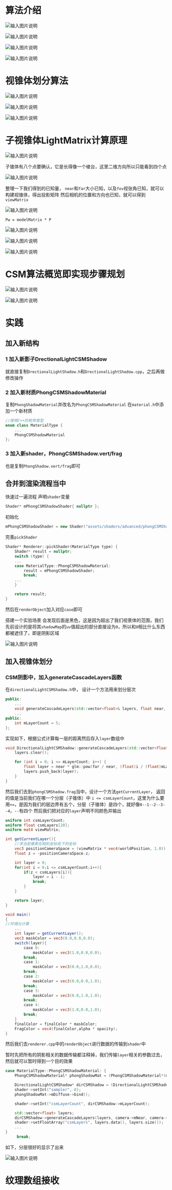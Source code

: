 # 算法介绍
 ![输入图片说明](/imgs/2025-02-28/MlvIKaHW69fbrCui.png)
 
![输入图片说明](/imgs/2025-02-28/cIszCS4ep3rp44ep.png)

![输入图片说明](/imgs/2025-02-28/LOtvUuFLq7ZLhKQ9.png)

![输入图片说明](/imgs/2025-02-28/EC5xuIQ1DfI0UxVl.png)

# 视锥体划分算法

![输入图片说明](/imgs/2025-02-28/JB6arthKfUApwilD.png)

![输入图片说明](/imgs/2025-02-28/z1pqFpFjkieK8F4e.png)

![输入图片说明](/imgs/2025-02-28/wjvyEYImwMOmdAHY.png)

# 子视锥体LightMatrix计算原理

![输入图片说明](/imgs/2025-03-01/CbTqYPCWZEIVqKn5.png)

子锥体有八个点要确认，它是长得像一个棱台，这里二维方向所以只能看到四个点

![输入图片说明](/imgs/2025-03-01/857OU8SdEQ6vq1Q4.png)

整理一下我们得到的已知量，
`near`和`far`大小已知，以及`fov`视张角已知，就可以构建视锥体，得出投影矩阵
然后相机的位置和方向也已知，就可以得到`viewMatrix`

![输入图片说明](/imgs/2025-03-01/ZA5RZ2ATAn32t2P6.png)

`Pw = modelMatrix * P`

![输入图片说明](/imgs/2025-03-01/uY2ejfeckQ9el1b7.png)

![输入图片说明](/imgs/2025-03-01/wzXlRdHvOuJTmgv6.png)

![输入图片说明](/imgs/2025-03-01/iPH9ivqgSWEX3aMV.png)

# CSM算法概览即实现步骤规划

![输入图片说明](/imgs/2025-03-01/waoEQT0FoWKqu7Fa.png)

![输入图片说明](/imgs/2025-03-01/jXykrmSeTQ60BbAO.png)

# 实践
## 加入新结构
### 1 加入新影子DrectionalLightCSMShadow
就直接复制`DrectionalLightShadow.h`和`DrectionalLightShadow.cpp`，之后再做修改操作
### 2 加入新材质PhongCSMShadowMaterial
复制`PhongShadowMaterial`并改名为`PhongCSMShadowMaterial`
在`material.h`中添加一个新材质
```cpp
//使用C++的枚举类型
enum class MaterialType {
	...
	PhongCSMShadowMaterial
};
```
### 3 加入新shader，PhongCSMShadow.vert/frag
也是复制`PhongShadow.vert/frag`即可

## 合并到渲染流程当中
快速过一遍流程
声明`shader`变量
```cpp
Shader* mPhongCSMShadowShader{ nullptr };
```
初始化
```cpp
mPhongCSMShadowShader = new Shader("assets/shaders/advanced/phongCSMShadow.vert", "assets/shaders/advanced/phongCSMShadow.frag");
```
完善`pickShader`
```cpp
Shader* Renderer::pickShader(MaterialType type) {
	Shader* result = nullptr;
	switch (type) {
	...
	case MaterialType::PhongCSMShadowMaterial:
		result = mPhongCSMShadowShader;
		break;
	...
	}

	return result;
}
```
然后在`renderObject`加入对应`case`即可

搭建一个实验场景
会发现后面是黑色，这是因为超出了我们视景体的范围，我们先前设计的是将其`shadowMap`的`uv`值超出的部分直接设为`0`，所以和`0`相比什么东西都被遮住了，即是阴影区域

![输入图片说明](/imgs/2025-03-01/3lNhLKYsqKzqNFNu.png)

## 加入视锥体划分
### CSM阴影中，加入generateCascadeLayers函数 

在`directionalLightCSMShadow.h`中，
设计一个方法用来划分层次
```cpp
public:
	...
	void generateCascadeLayers(std::vector<float>& layers, float near, float far);
	...
public:
	int mLayerCount = 5;
};
```
实现如下，根据公式计算每一层的距离然后存入`layer`数组中
```cpp
void DirectionalLightCSMShadow::generateCascadeLayers(std::vector<float>& layers, float near, float far) {
	layers.clear();

	for (int i = 0; i <= mLayerCount; i++) {
		float layer = near * glm::pow(far / near, (float)i / (float)mLayerCount);
		layers.push_back(layer);
	}
}
```
然后我们去到`phongCSMShadow.frag`当中，设计一个方法`getCurrentLayer`， 返回的值是当前我们在哪一个分层（子锥体）中
`i <= csmLayerCount`，这里为什么要用`<=`，是因为我们的层边界有五个，分层（子锥体）是四个，就好像`0--1--2--3--4`，`--`有四个
然后我们把对应的`layer`声明不同颜色并输出
```glsl
uniform int csmLayerCount;
uniform float csmLayers[20];
uniform mat4 viewMatrix;

int getCurrentLayer(){
	//求当前像素在相机坐标系下的坐标
	vec3 positionCameraSpace = (viewMatrix * vec4(worldPosition, 1.0)).xyz;
	float z = -positionCameraSpace.z;

	int layer = 0;
	for(int i = 0;i <= csmLayerCount;i++){
		if(z < csmLayers[i]){
			layer = i - 1;
			break;
		}
	}

	return layer;
}

void main()
{
//环境光计算
	...
	int layer = getCurrentLayer();
	vec3 maskColor = vec3(0.0,0.0,0.0);
	switch(layer){
		case 0:
			maskColor = vec3(1.0,0.0,0.0);
		break;
		case 1:
			maskColor = vec3(0.0,1.0,0.0);
		break;
		case 2:
			maskColor = vec3(0.0,0.0,1.0);
		break;
		case 3:
			maskColor = vec3(0.0,1.0,1.0);
		break;
		case 4:
			maskColor = vec3(1.0,0.0,1.0);
		break;
	}
	finalColor = finalColor * maskColor;
	FragColor = vec4(finalColor,alpha * opacity);
}
```
然后我们去`renderer.cpp`中的`renderObject`进行数据的传输到`shader`中

暂时先把所有的阴影相关的数据传输都注释掉，我们传输`layer`相关的参数过去，然后就可以暂时得到一个目的效果
```cpp
case MaterialType::PhongCSMShadowMaterial: {
	PhongCSMShadowMaterial* phongShadowMat = (PhongCSMShadowMaterial*)material;

	DirectionalLightCSMShadow* dirCSMShadow = (DirectionalLightCSMShadow*)dirLight->mShadow;
	shader->setInt("sampler", 0);
	phongShadowMat->mDiffuse->bind();

	shader->setInt("csmLayerCount", dirCSMShadow->mLayerCount);

	std::vector<float> layers;
	dirCSMShadow->generateCascadeLayers(layers, camera->mNear, camera->mFar);
	shader->setFloatArray("csmLayers", layers.data(), layers.size());
	...
}
	 break;
```
如下，分层很好的显示了出来

![输入图片说明](/imgs/2025-03-01/o1yOnDndgp3sxtN3.png)

# 纹理数组接收
<!--stackedit_data:
eyJoaXN0b3J5IjpbLTE2MzI5NjUyOTQsLTY4ODQ3ODI5OSwxND
A0OTUyODk0LDE4NDIzNjMyMTksLTMyNTQ2MiwxMDY3NjA4MTQ3
LDEwMDg2MzM0NzgsLTg2Mzc5NDEwNCwtMTQ3ODY4MzI2OSwtOT
AxMTc5NjQ1LC0yMTQwMzY0NTYsMTQwNzU5OTY4MywtMTA2OTgy
MDgyMSwtNDgxMzIwMzEyLC0yMDk0MTI0MzMsMzIzNjA1MzkyLD
ExMzkyMjkxMywyMTc5MjQ3NDMsLTEyNDA1Mjk3MTIsLTgyNDc2
NjU2NF19
-->
